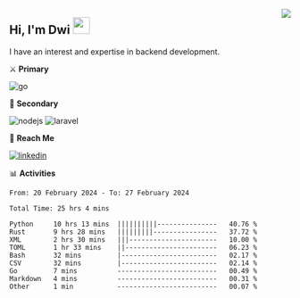 [<img src="https://komarev.com/ghpvc/?username=masred&color=green&style=flat-square&label=Profile+Views" align="right">](github.com/masred)

## Hi, I'm Dwi <img src="https://raw.githubusercontent.com/MartinHeinz/MartinHeinz/master/wave.gif" width="30px">

I have an interest and expertise in backend development.

⚔️ **Primary**

![go](https://img.shields.io/badge/---?logo=go&label=Golang&style=social)

🔪 **Secondary**

![nodejs](https://img.shields.io/badge/---?logo=node.js&label=Node.js&style=social&logoColor=green)
![laravel](https://img.shields.io/badge/---?logo=laravel&label=Laravel&style=social)

🔗 **Reach Me**

[![linkedin](https://img.shields.io/badge/---?logo=linkedin&label=LinkedIn&style=social)](https://linkedin.com/in/dwifitriyanto)

📊 **Activities**

<!--START_SECTION:waka-->

```all_time
From: 20 February 2024 - To: 27 February 2024

Total Time: 25 hrs 4 mins

Python     10 hrs 13 mins  ||||||||||---------------   40.76 %
Rust       9 hrs 28 mins   |||||||||----------------   37.72 %
XML        2 hrs 30 mins   |||----------------------   10.00 %
TOML       1 hr 33 mins    ||-----------------------   06.23 %
Bash       32 mins         |------------------------   02.17 %
CSV        32 mins         |------------------------   02.14 %
Go         7 mins          -------------------------   00.49 %
Markdown   4 mins          -------------------------   00.31 %
Other      1 min           -------------------------   00.07 %
```

<!--END_SECTION:waka-->
